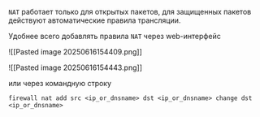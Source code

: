 
`NAT` работает только для открытых пакетов, для защищенных пакетов действуют автоматические правила трансляции.

Удобнее всего добавлять правила `NAT` через web-интерфейс

![[Pasted image 20250616154409.png]]

![[Pasted image 20250616154443.png]]

или через командную строку

```shell
firewall nat add src <ip_or_dnsname> dst <ip_or_dnsname> change dst <ip_or_dnsname>
```

